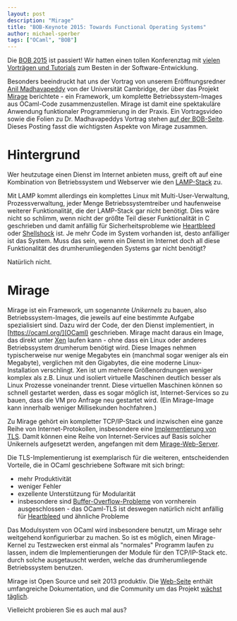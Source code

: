 ```yaml
---
layout: post
description: "Mirage"
title: "BOB-Keynote 2015: Towards Functional Operating Systems"
author: michael-sperber
tags: ["OCaml", "BOB"]
---
```


Die [BOB 2015](http://bobkonf.de/2015/") ist passiert!  Wir hatten
einen tollen Konferenztag mit [vielen Vorträgen und
Tutorials](http://bobkonf.de/2015/programm.html)
zum Besten in der Software-Entwicklung.

Besonders beeindruckt hat uns der Vortrag von unserem Eröffnungsredner
[Anil Madhavapeddy](http://anil.recoil.org/) von der Universität
Cambridge, der über das Projekt [Mirage](http://www.openmirage.org/)
berichtete - ein Framework, um komplette Betriebssystem-Images aus
OCaml-Code zusammenzustellen.  Mirage ist damit eine spektakuläre
Anwendung funktionaler Programmierung in der Praxis.  Ein
Vortragsvideo sowie die Folien zu Dr. Madhavapeddys Vortrag stehen
[auf der BOB-Seite](http://bobkonf.de/2015/keynote.html).  Dieses
Posting fasst die wichtigsten Aspekte von Mirage zusammen.

<!-- more start -->

# Hintergrund

Wer heutzutage einen Dienst im Internet anbieten muss, greift oft auf
eine Kombination von Betriebssystem und Webserver wie den
[LAMP-Stack](http://de.wikipedia.org/wiki/LAMP_%28Softwarepaket%29)
zu.

Mit LAMP kommt allerdings ein komplettes Linux mit
Multi-User-Verwaltung, Prozessverwaltung, jeder Menge
Betriebssystemtreiber und haufenweise weiterer Funktionalität, die der
LAMP-Stack gar nicht benötigt.  Dies wäre nicht so schlimm, wenn nicht
der größte Teil dieser Funktionalität in C geschrieben und damit
anfällig für Sicherheitsprobleme wie
[Heartbleed](http://heartbleed.com/) oder
[Shellshock](http://de.wikipedia.org/wiki/Shellshock_%28Sicherheitsl%C3%BCcke%29)
ist.  Je mehr Code im System vorhanden ist, desto anfälliger ist das
System.  Muss das sein, wenn ein Dienst im Internet doch all diese
Funktionalität des drumherumliegenden Systems gar nicht benötigt?

Natürlich nicht.

# Mirage

Mirage ist ein Framework, um sogenannte *Unikernels* zu bauen, also
Betriebssystem-Images, die jeweils auf eine bestimmte Aufgabe
spezialisiert sind.  Dazu wird der Code, der den Dienst implementiert,
in [https://ocaml.org/](OCaml) geschrieben.  Mirage macht daraus ein
Image, das direkt unter [Xen](http://xenproject.org/) laufen kann -
ohne dass ein Linux oder anderes Betriebssystem drumherum benötigt
wird.  Diese Images nehmen typischerweise nur wenige Megabytes ein
(manchmal sogar weniger als ein Megabyte), verglichen mit den
Gigabytes, die eine moderne Linux-Installation verschlingt.  Xen ist
um mehrere Größenordnungen weniger komplex als z.B. Linux und isoliert
virtuelle Maschinen deutlich besser als Linux Prozesse voneinander
trennt.  Diese virtuellen Maschinen können so schnell gestartet
werden, dass es sogar möglich ist, Internet-Services so zu bauen, dass
die VM pro Anfrage neu gestartet wird.  (Ein Mirage-Image kann
innerhalb weniger Millisekunden hochfahren.)

Zu Mirage gehört ein kompletter TCP/IP-Stack und inzwischen eine ganze
Reihe von Internet-Protokollen, insbesondere eine [Implementierung von
TLS](https://github.com/mirleft/ocaml-tls).  Damit können eine Reihe
von Internet-Services auf Basis solcher Unikernels aufgesetzt werden,
angefangen mit dem [Mirage-Web-Server](http://www.openmirage.org/).

Die TLS-Implementierung ist exemplarisch für die weiteren,
entscheidenden Vorteile, die in OCaml geschriebene Software mit sich
bringt:

- mehr Produktivität
- weniger Fehler
- exzellente Unterstützung für Modularität
- insbesondere sind
  [Buffer-Overflow-Probleme](http://de.wikipedia.org/wiki/Puffer%C3%BCberlauf)
  von vornherein ausgeschlossen - das OCaml-TLS ist deswegen natürlich
  nicht anfällig für [Heartbleed](http://heartbleed.com/) und ähnliche
  Probleme

Das Modulsystem von OCaml wird insbesondere benutzt, um Mirage sehr
weitgehend konfigurierbar zu machen.  So ist es möglich, einen
Mirage-Kernel zu Testzwecken erst einmal als "normales" Programm
laufen zu lassen, indem die Implementierungen der Module für den
TCP/IP-Stack etc. durch solche ausgetauscht werden, welche das
drumherumliegende Betriebssystem benutzen.

Mirage ist Open Source und seit 2013 produktiv.  Die
[Web-Seite](http://openmirage.org/) enthält umfangreiche
Dokumentation, und die Community um das Projekt [wächst
täglich](http://openmirage.org/blog/2014-in-review).

Vielleicht probieren Sie es auch mal aus?

<!-- more end -->

